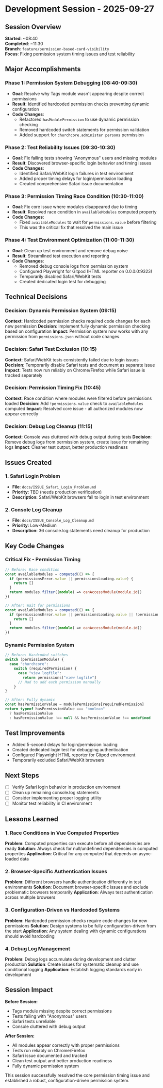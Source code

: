 # Development Session - 2025-09-27

## Session Overview

**Started**: ~08:40  
**Completed**: ~11:30  
**Branch**: `feature/permission-based-card-visibility`  
**Focus**: Fixing permission system timing issues and test reliability

## Major Accomplishments

### Phase 1: Permission System Debugging (08:40-09:30)

- **Goal**: Resolve why Tags module wasn't appearing despite correct permissions
- **Result**: Identified hardcoded permission checks preventing dynamic configuration
- **Code Changes**:
  - Refactored `hasModulePermission` to use dynamic permission checking
  - Removed hardcoded switch statements for permission validation
  - Added support for `churchcore.administer persons` permission

### Phase 2: Test Reliability Issues (09:30-10:30)

- **Goal**: Fix failing tests showing "Anonymous" users and missing modules
- **Result**: Discovered browser-specific login behavior and timing issues
- **Code Changes**:
  - Identified Safari/WebKit login failures in test environment
  - Added proper timing delays for login/permission loading
  - Created comprehensive Safari issue documentation

### Phase 3: Permission Timing Race Condition (10:30-11:00)

- **Goal**: Fix core issue where modules disappeared due to timing
- **Result**: Resolved race condition in `availableModules` computed property
- **Code Changes**:
  - Fixed `availableModules` to wait for `permissions.value` before filtering
  - This was the critical fix that resolved the main issue

### Phase 4: Test Environment Optimization (11:00-11:30)

- **Goal**: Clean up test environment and remove debug noise
- **Result**: Streamlined test execution and reporting
- **Code Changes**:
  - Removed debug console logs from permission system
  - Configured Playwright for Gitpod (HTML reporter on 0.0.0.0:9323)
  - Temporarily disabled Safari/WebKit tests
  - Created dedicated login test for debugging

## Technical Decisions

### Decision: Dynamic Permission System (09:15)

**Context**: Hardcoded permission checks required code changes for each new permission
**Decision**: Implement fully dynamic permission checking based on configuration
**Impact**: Permission system now works with any permission from `permissions.json` without code changes

### Decision: Safari Test Exclusion (10:15)

**Context**: Safari/WebKit tests consistently failed due to login issues
**Decision**: Temporarily disable Safari tests and document as separate issue
**Impact**: Tests now run reliably on Chrome/Firefox while Safari issue is tracked separately

### Decision: Permission Timing Fix (10:45)

**Context**: Race condition where modules were filtered before permissions loaded
**Decision**: Add `!permissions.value` check to `availableModules` computed
**Impact**: Resolved core issue - all authorized modules now appear correctly

### Decision: Debug Log Cleanup (11:15)

**Context**: Console was cluttered with debug output during tests
**Decision**: Remove debug logs from permission system, create issue for remaining logs
**Impact**: Cleaner test output, better production readiness

## Issues Created

### 1. Safari Login Problem

- **File**: `docs/ISSUE_Safari_Login_Problem.md`
- **Priority**: TBD (needs production verification)
- **Description**: Safari/WebKit browsers fail to login in test environment

### 2. Console Log Cleanup

- **File**: `docs/ISSUE_Console_Log_Cleanup.md`
- **Priority**: Low-Medium
- **Description**: 36 console.log statements need cleanup for production

## Key Code Changes

### Critical Fix - Permission Timing

```typescript
// Before: Race condition
const availableModules = computed(() => {
  if (permissionsError.value || permissionsLoading.value) {
    return []
  }
  return modules.filter((module) => canAccessModule(module.id))
})

// After: Wait for permissions
const availableModules = computed(() => {
  if (permissionsError.value || permissionsLoading.value || !permissions.value) {
    return []
  }
  return modules.filter((module) => canAccessModule(module.id))
})
```

### Dynamic Permission System

```typescript
// Before: Hardcoded switches
switch (permissionModule) {
  case "churchcore":
    switch (requiredPermission) {
      case "view logfile":
        return permissions["view logfile"]
      // Had to add each permission manually
    }
}

// After: Fully dynamic
const hasPermissionValue = modulePermissions[requiredPermission]
return typeof hasPermissionValue === "boolean"
  ? hasPermissionValue
  : hasPermissionValue !== null && hasPermissionValue !== undefined
```

## Test Improvements

- Added 5-second delays for login/permission loading
- Created dedicated login test for debugging authentication
- Configured Playwright HTML reporter for Gitpod environment
- Temporarily excluded Safari/WebKit browsers

## Next Steps

- [ ] Verify Safari login behavior in production environment
- [ ] Clean up remaining console.log statements
- [ ] Consider implementing proper logging utility
- [ ] Monitor test reliability in CI environment

## Lessons Learned

### 1. Race Conditions in Vue Computed Properties

**Problem**: Computed properties can execute before all dependencies are ready
**Solution**: Always check for null/undefined dependencies in computed properties
**Application**: Critical for any computed that depends on async-loaded data

### 2. Browser-Specific Authentication Issues

**Problem**: Different browsers handle authentication differently in test environments
**Solution**: Document browser-specific issues and exclude problematic browsers temporarily
**Application**: Always test authentication across multiple browsers

### 3. Configuration-Driven vs Hardcoded Systems

**Problem**: Hardcoded permission checks require code changes for new permissions
**Solution**: Design systems to be fully configuration-driven from the start
**Application**: Any system dealing with dynamic configurations should avoid hardcoding

### 4. Debug Log Management

**Problem**: Debug logs accumulate during development and clutter production
**Solution**: Create issues for systematic cleanup and use conditional logging
**Application**: Establish logging standards early in development

## Session Impact

**Before Session:**

- Tags module missing despite correct permissions
- Tests failing with "Anonymous" users
- Safari tests unreliable
- Console cluttered with debug output

**After Session:**

- All modules appear correctly with proper permissions
- Tests run reliably on Chrome/Firefox
- Safari issue documented and tracked
- Clean test output and better production readiness
- Fully dynamic permission system

This session successfully resolved the core permission timing issue and established a robust, configuration-driven permission system.
